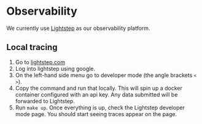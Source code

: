 # Observability

We currently use [Lightstep](https://lightstep.com) as our observability
platform.

## Local tracing

1. Go to [lightstep.com](https://lightstep.com)
1. Log into lightstep using google.
1. On the left-hand side menu go to developer mode (the angle brackets `< >`).
1. Copy the command and run that locally. This will spin up a docker container
   configured with an api key. Any data submitted will be forwarded to
   Lightstep.
1. Run `make up`. Once everything is up, check the Lightstep developer mode
   page. You should start seeing traces appear on the page.
